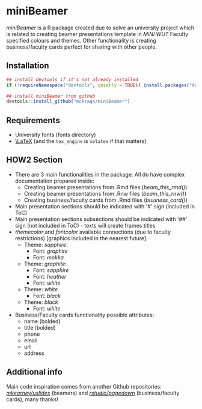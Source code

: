 # miniBeamer
*miniBeamer* is a R package created due to solve an university project which is related to creating beamer presentations template in *MiNI WUT* Faculty specified colours and themes. Other functionality is creating business/faculty cards perfect for sharing with other people.

## Installation

``` r
## install devtools if it's not already installed
if (!requireNamespace("devtools", quietly = TRUE)) install.packages("devtools")

## install miniBeamer from github
devtools::install_github("mckraqs/miniBeamer")
```

## Requirements
* University fonts (fonts directory)
* [\\LaTeX](https://www.latex-project.org/get/) (and the `tex_engine` is `xelatex` if that matters)

## HOW2 Section

* There are 3 main functionalities in the package. All do have complex documentation prepared inside:
    * Creating beamer presentations from .Rmd files (*beam_this_rmd()*)
    * Creating beamer presentations from .Rnw files (*beam_this_rnw()*)
    * Creating business/faculty cards from .Rmd files (*business_card()*)
* Main presentation sections should be indicated with '#' sign (included in ToC)
* Main presentation sections subsections should be indicated with '##' sign (not included in ToC) - texts will create frames titles
* *themecolor* and *fontcolor* available connections (due to faculty restrictions) [graphics included in the nearest future]:
    * Theme: *sapphire*:
        * Font: *graphite*
        * Font: *mokka*
    * Theme: *graphite*:
        * Font: *sapphire*
        * Font: *heather*
        * Font: *white*
    * Theme: *white*
        * Font: *black*
    * Theme: *black*
        * Font: *white*
* Business/Faculty cards functionality possible attributes:
    * name (bolded)
    * title (bolded)
    * phone
    * email
    * url
    * address

## Additional info
Main code inspiration comes from another Github repositories: [*mkearney/uslides*](https://github.com/mkearney/uslides) (beamers) and [*rstudio/pagedown*](https://github.com/rstudio/pagedown) (business/faculty cards), many thanks!